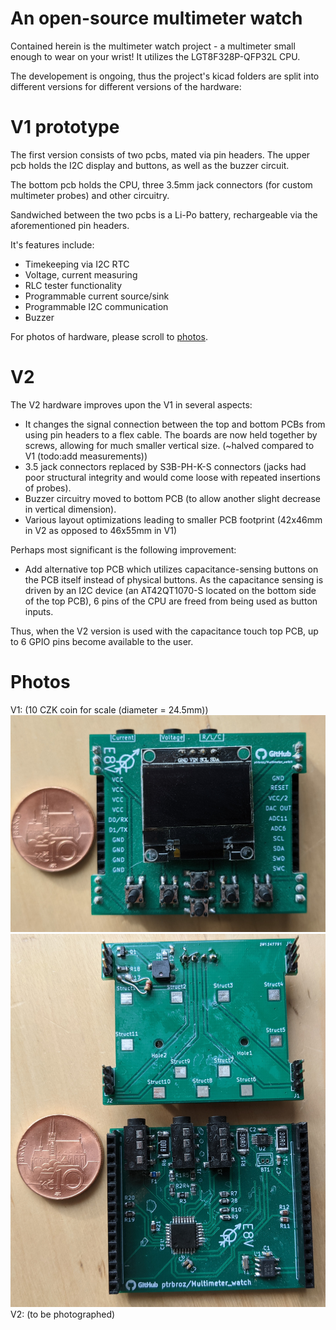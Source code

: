 # An open-source multimeter watch

Contained herein is the multimeter watch project - a multimeter small enough to wear on your wrist!  It utilizes the LGT8F328P-QFP32L CPU. 

The developement is ongoing, thus the project's kicad folders are split into different versions for different versions of the hardware:

# V1 prototype

The first version consists of two pcbs, mated via pin headers. The upper pcb holds the I2C display and buttons, as well as the buzzer circuit.  

The bottom pcb holds the CPU, three 3.5mm jack connectors (for custom multimeter probes) and other circuitry.

Sandwiched between the two pcbs is a Li-Po battery, rechargeable via the aforementioned pin headers.

It's features include:

- Timekeeping via I2C RTC
- Voltage, current measuring
- RLC tester functionality
- Programmable current source/sink
- Programmable I2C communication
- Buzzer

For photos of hardware, please scroll to [photos](#Photos).

# V2

The V2 hardware improves upon the V1 in several aspects:

- It changes the signal connection between the top and bottom PCBs from using pin headers to a flex cable. The boards are now held together by screws, allowing for much smaller vertical size. (~halved compared to V1 (todo:add measurements))
- 3.5 jack connectors replaced by S3B-PH-K-S connectors (jacks had poor structural integrity and would come loose with repeated insertions of probes).
- Buzzer circuitry moved to bottom PCB (to allow another slight decrease in vertical dimension).
- Various layout optimizations leading to smaller PCB footprint (42x46mm in V2 as opposed to 46x55mm in V1)

Perhaps most significant is the following improvement:

- Add alternative top PCB which utilizes capacitance-sensing buttons on the PCB itself instead of physical buttons. As the capacitance sensing is driven by an I2C device (an AT42QT1070-S located on the bottom side of the top PCB), 6 pins of the CPU are freed from being used as button inputs.

Thus, when the V2 version is used with the capacitance touch top PCB, up to 6 GPIO pins become available to the user.





# Photos

V1:
(10 CZK coin for scale (diameter = 24.5mm))
![v1assembled](https://github.com/ptrbroz/Multimeter_watch/blob/master/images/v1assembled.jpg)
![v1disassembled](https://github.com/ptrbroz/Multimeter_watch/blob/master/images/v1disassembled.jpg)
V2:
(to be photographed)
